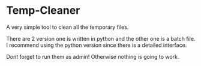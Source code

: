 # Temp-Cleaner
A very simple tool to clean all the temporary files.

There are 2 version one is written in python and the other one is a batch file. I recommend using the python version since there is a detailed interface.

Dont forget to run them as admin! Otherwise nothing is going to work.
